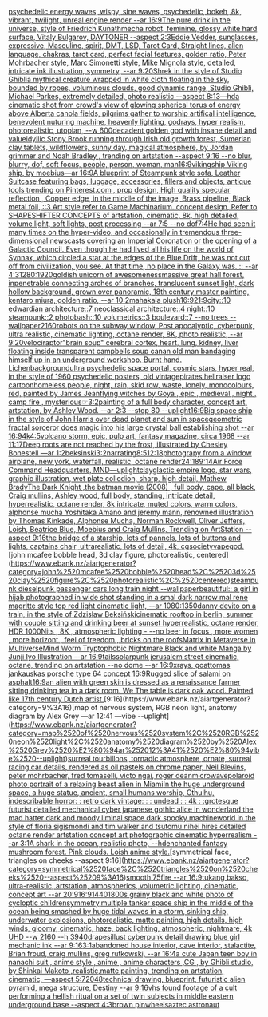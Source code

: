 [psychedelic energy waves, wispy, sine waves, psychedelic, bokeh, 8k, vibrant, twilight, unreal engine render --ar 16:9](https://www.ebank.nz/aiartgenerator?category=psychedelic%2520energy%2520waves%2C%2520wispy%2C%2520sine%2520waves%2C%2520psychedelic%2C%2520bokeh%2C%25208k%2C%2520vibrant%2C%2520twilight%2C%2520unreal%2520engine%2520render%2520--ar%252016%3A9)[The pure drink in the universe, style of Friedrich Kunath](https://www.ebank.nz/aiartgenerator?category=The%2520pure%2520drink%2520in%2520the%2520universe%2C%2520style%2520of%2520Friedrich%2520Kunath)[mecha robot, feminine, glossy white hard surface, Vitaly Bulgarov, DAYTONER --aspect 2:3](https://www.ebank.nz/aiartgenerator?category=mecha%2520robot%2C%2520feminine%2C%2520glossy%2520white%2520hard%2520surface%2C%2520Vitaly%2520Bulgarov%2C%2520DAYTONER%2520--aspect%25202%3A3)[Eddie Vedder, sunglasses, expressive, Masculine, spirit, DMT, LSD, Tarot Card, Straight lines, alien language, chakras, tarot card, perfect facial features, golden ratio, Peter Mohrbacher style, Marc Simonetti style, Mike Mignola style, detailed, intricate ink illustration, symmetry, --ar 9:20](https://www.ebank.nz/aiartgenerator?category=Eddie%2520Vedder%2C%2520sunglasses%2C%2520expressive%2C%2520Masculine%2C%2520spirit%2C%2520DMT%2C%2520LSD%2C%2520Tarot%2520Card%2C%2520Straight%2520lines%2C%2520alien%2520language%2C%2520chakras%2C%2520tarot%2520card%2C%2520perfect%2520facial%2520features%2C%2520golden%2520ratio%2C%2520Peter%2520Mohrbacher%2520style%2C%2520Marc%2520Simonetti%2520style%2C%2520Mike%2520Mignola%2520style%2C%2520detailed%2C%2520intricate%2520ink%2520illustration%2C%2520symmetry%2C%2520--ar%25209%3A20)[Shrek in the style of Studio Ghibli](https://www.ebank.nz/aiartgenerator?category=Shrek%2520in%2520the%2520style%2520of%2520Studio%2520Ghibli)[a mythical creature wrapped in white cloth floating in the sky, bounded by ropes, voluminous clouds, good dynamic range, Studio Ghibli, Michael Parkes, extremely detailed, photo realistic --aspect 8:13](https://www.ebank.nz/aiartgenerator?category=a%2520mythical%2520creature%2520wrapped%2520in%2520white%2520cloth%2520floating%2520in%2520the%2520sky%2C%2520bounded%2520by%2520ropes%2C%2520voluminous%2520clouds%2C%2520good%2520dynamic%2520range%2C%2520Studio%2520Ghibli%2C%2520Michael%2520Parkes%2C%2520extremely%2520detailed%2C%2520photo%2520realistic%2520--aspect%25208%3A13)[—hd](https://www.ebank.nz/aiartgenerator?category=%E2%80%94hd)[a cinematic shot from crowd's view of glowing spherical torus of energy above Alberta canola fields, pilgrims gather to worship artifical intelligence, benevolent nuturing machine, heavenly lighting, godrays, hyper realism, photorealistic, utopian, --w 600](https://www.ebank.nz/aiartgenerator?category=a%2520cinematic%2520shot%2520from%2520crowd%27s%2520view%2520of%2520glowing%2520spherical%2520torus%2520of%2520energy%2520above%2520Alberta%2520canola%2520fields%2C%2520pilgrims%2520gather%2520to%2520worship%2520artifical%2520intelligence%2C%2520benevolent%2520nuturing%2520machine%2C%2520heavenly%2520lighting%2C%2520godrays%2C%2520hyper%2520realism%2C%2520photorealistic%2C%2520utopian%2C%2520--w%2520600)[decadent golden god with insane detail and value](https://www.ebank.nz/aiartgenerator?category=decadent%2520golden%2520god%2520with%2520insane%2520detail%2520and%2520value)[idyllic Stony Brook running through Irish old growth forest, Sumerian clay tablets, wildflowers, sunny day, magical atmosphere, by Jordan grimmer and Noah Bradley , trending on artstation --aspect 9:16 --no blur, blurry, dof, soft focus, people, person, woman, man](https://www.ebank.nz/aiartgenerator?category=idyllic%2520Stony%2520Brook%2520running%2520through%2520Irish%2520old%2520growth%2520forest%2C%2520Sumerian%2520clay%2520tablets%2C%2520wildflowers%2C%2520sunny%2520day%2C%2520magical%2520atmosphere%2C%2520by%2520Jordan%2520grimmer%2520and%2520Noah%2520Bradley%2520%2C%2520trending%2520on%2520artstation%2520--aspect%25209%3A16%2520--no%2520blur%2C%2520blurry%2C%2520dof%2C%2520soft%2520focus%2C%2520people%2C%2520person%2C%2520woman%2C%2520man)[16:9](https://www.ebank.nz/aiartgenerator?category=16%3A9)[vikingship Viking ship, by moebius—ar 16:9](https://www.ebank.nz/aiartgenerator?category=vikingship%2520Viking%2520ship%2C%2520by%2520moebius%E2%80%94ar%252016%3A9)[A blueprint of Steampunk style sofa,  Leather Suitcase featuring bags, luggage, accessories, fillers and objects,  antique tools trending on Pinterest.com  , prop design, High quality specular reflection , Copper  edge, in the middle of the image, Brass pipeline,  Black metal foil,  ::3  Art style refer to Game Machinarium.  concept design, Refer to SHAPESHIFTER CONCEPTS  of artstation, cinematic,  8k, high detailed,  volume light,  soft lights,  post processing    --ar 7:5   --no dof](https://www.ebank.nz/aiartgenerator?category=A%2520blueprint%2520of%2520Steampunk%2520style%2520sofa%2C%2520%2520Leather%2520Suitcase%2520featuring%2520bags%2C%2520luggage%2C%2520accessories%2C%2520fillers%2520and%2520objects%2C%2520%2520antique%2520tools%2520trending%2520on%2520Pinterest.com%2520%2520%2C%2520prop%2520design%2C%2520High%2520quality%2520specular%2520reflection%2520%2C%2520Copper%2520%2520edge%2C%2520in%2520the%2520middle%2520of%2520the%2520image%2C%2520Brass%2520pipeline%2C%2520%2520Black%2520metal%2520foil%2C%2520%2520%3A%3A3%2520%2520Art%2520style%2520refer%2520to%2520Game%2520Machinarium.%2520%2520concept%2520design%2C%2520Refer%2520to%2520SHAPESHIFTER%2520CONCEPTS%2520%2520of%2520artstation%2C%2520cinematic%2C%2520%25208k%2C%2520high%2520detailed%2C%2520%2520volume%2520light%2C%2520%2520soft%2520lights%2C%2520%2520post%2520processing%2520%2520%2520%2520--ar%25207%3A5%2520%2520%2520--no%2520dof)[7:4](https://www.ebank.nz/aiartgenerator?category=7%3A4)[He had seen it many times on the hyper-video, and occasionally in tremendous three-dimensional newscasts covering an Imperial Coronation or the opening of a Galactic Council. Even though he had lived all his life on the world of Synnax, which circled a star at the edges of the Blue Drift, he was not cut off from civilization, you see. At that time, no place in the Galaxy was. :: --ar 4:3](https://www.ebank.nz/aiartgenerator?category=He%2520had%2520seen%2520it%2520many%2520times%2520on%2520the%2520hyper-video%2C%2520and%2520occasionally%2520in%2520tremendous%2520three-dimensional%2520newscasts%2520covering%2520an%2520Imperial%2520Coronation%2520or%2520the%2520opening%2520of%2520a%2520Galactic%2520Council.%2520Even%2520though%2520he%2520had%2520lived%2520all%2520his%2520life%2520on%2520the%2520world%2520of%2520Synnax%2C%2520which%2520circled%2520a%2520star%2520at%2520the%2520edges%2520of%2520the%2520Blue%2520Drift%2C%2520he%2520was%2520not%2520cut%2520off%2520from%2520civilization%2C%2520you%2520see.%2520At%2520that%2520time%2C%2520no%2520place%2520in%2520the%2520Galaxy%2520was.%2520%3A%3A%2520--ar%25204%3A3)[1280:1920](https://www.ebank.nz/aiartgenerator?category=1280%3A1920)[goldish unicorn of awesomeness](https://www.ebank.nz/aiartgenerator?category=goldish%2520unicorn%2520of%2520awesomeness)[massive great hall forest, inpenetrable connecting arches of branches, translucent sunset light, dark hollow background, grown over panoramic, 18th century master painting, kentaro miura, golden ratio, --ar 10:2](https://www.ebank.nz/aiartgenerator?category=massive%2520great%2520hall%2520forest%2C%2520inpenetrable%2520connecting%2520arches%2520of%2520branches%2C%2520translucent%2520sunset%2520light%2C%2520dark%2520hollow%2520background%2C%2520grown%2520over%2520panoramic%2C%252018th%2520century%2520master%2520painting%2C%2520kentaro%2520miura%2C%2520golden%2520ratio%2C%2520--ar%252010%3A2)[mahakala plush](https://www.ebank.nz/aiartgenerator?category=mahakala%2520plush)[16:9](https://www.ebank.nz/aiartgenerator?category=16%3A9)[21:9](https://www.ebank.nz/aiartgenerator?category=21%3A9)[city::10 edwardian architecture::7 neoclassical architecture::4 night::10 steampunk::2 photobash::10 volumetrics::3 boulevard::7 --no trees --wallpaper](https://www.ebank.nz/aiartgenerator?category=city%3A%3A10%2520edwardian%2520architecture%3A%3A7%2520neoclassical%2520architecture%3A%3A4%2520night%3A%3A10%2520steampunk%3A%3A2%2520photobash%3A%3A10%2520volumetrics%3A%3A3%2520boulevard%3A%3A7%2520--no%2520trees%2520--wallpaper)[2160](https://www.ebank.nz/aiartgenerator?category=2160)[robots on the subway window, Post apocalyptic, cyberpunk, ultra realistic, cinematic lighting, octane render, 8K, photo realistic, --ar 9:20](https://www.ebank.nz/aiartgenerator?category=robots%2520on%2520the%2520subway%2520window%2C%2520Post%2520apocalyptic%2C%2520cyberpunk%2C%2520ultra%2520realistic%2C%2520cinematic%2520lighting%2C%2520octane%2520render%2C%25208K%2C%2520photo%2520realistic%2C%2520--ar%25209%3A20)[velociraptor](https://www.ebank.nz/aiartgenerator?category=velociraptor)["brain soup" cerebral cortex, heart, lung, kidney, liver floating inside transparent campbells soup can](https://www.ebank.nz/aiartgenerator?category=%22brain%2520soup%22%2520cerebral%2520cortex%2C%2520heart%2C%2520lung%2C%2520kidney%2C%2520liver%2520floating%2520inside%2520transparent%2520campbells%2520soup%2520can)[an old man bandaging himself up in an underground workshop. Burnt hand. Lichen](https://www.ebank.nz/aiartgenerator?category=an%2520old%2520man%2520bandaging%2520himself%2520up%2520in%2520an%2520underground%2520workshop.%2520Burnt%2520hand.%2520Lichen)[background](https://www.ebank.nz/aiartgenerator?category=background)[ultra psychedelic space portal, cosmic stars, hyper real, in the style of 1960 psychedelic posters, old vintage](https://www.ebank.nz/aiartgenerator?category=ultra%2520psychedelic%2520space%2520portal%2C%2520cosmic%2520stars%2C%2520hyper%2520real%2C%2520in%2520the%2520style%2520of%25201960%2520psychedelic%2520posters%2C%2520old%2520vintage)[pirates hellraiser logo cartoon](https://www.ebank.nz/aiartgenerator?category=pirates%2520hellraiser%2520logo%2520cartoon)[homeless people, night, rain, skid row, waste, lonely, monocolours, red, painted by James Jean](https://www.ebank.nz/aiartgenerator?category=homeless%2520people%2C%2520night%2C%2520rain%2C%2520skid%2520row%2C%2520waste%2C%2520lonely%2C%2520monocolours%2C%2520red%2C%2520painted%2520by%2520James%2520Jean)[flying witches by Goya , epic , medieval , night , camp fire , mysterious](https://www.ebank.nz/aiartgenerator?category=flying%2520witches%2520by%2520Goya%2520%2C%2520epic%2520%2C%2520medieval%2520%2C%2520night%2520%2C%2520camp%2520fire%2520%2C%2520mysterious)[☞](https://www.ebank.nz/aiartgenerator?category=%E2%98%9E)[3:2](https://www.ebank.nz/aiartgenerator?category=3%3A2)[painting of a full body character, concept art, artstation, by Ashley Wood. --ar 2:3 --stop 80 --uplight](https://www.ebank.nz/aiartgenerator?category=painting%2520of%2520a%2520full%2520body%2520character%2C%2520concept%2520art%2C%2520artstation%2C%2520by%2520Ashley%2520Wood.%2520--ar%25202%3A3%2520--stop%252080%2520--uplight)[16:9](https://www.ebank.nz/aiartgenerator?category=16%3A9)[Big space ship in the style of John Harris over dead planet and sun in space](https://www.ebank.nz/aiartgenerator?category=Big%2520space%2520ship%2520in%2520the%2520style%2520of%2520John%2520Harris%2520over%2520dead%2520planet%2520and%2520sun%2520in%2520space)[geometric fractal sorceror does magic into his large crystal ball establishing shot  --ar 16:9](https://www.ebank.nz/aiartgenerator?category=geometric%2520fractal%2520sorceror%2520does%2520magic%2520into%2520his%2520large%2520crystal%2520ball%2520establishing%2520shot%2520%2520--ar%252016%3A9)[4k](https://www.ebank.nz/aiartgenerator?category=4k)[4:5](https://www.ebank.nz/aiartgenerator?category=4%3A5)[volcano storm, epic, pulp art, fantasy magazine, circa 1968 --ar 11:17](https://www.ebank.nz/aiartgenerator?category=volcano%2520storm%2C%2520epic%2C%2520pulp%2520art%2C%2520fantasy%2520magazine%2C%2520circa%25201968%2520--ar%252011%3A17)[Deep roots are not reached by the frost, illustrated by Chesley Bonestell —ar 1:2](https://www.ebank.nz/aiartgenerator?category=Deep%2520roots%2520are%2520not%2520reached%2520by%2520the%2520frost%2C%2520illustrated%2520by%2520Chesley%2520Bonestell%2520%E2%80%94ar%25201%3A2)[beksinski](https://www.ebank.nz/aiartgenerator?category=beksinski)[3:2](https://www.ebank.nz/aiartgenerator?category=3%3A2)[narrating](https://www.ebank.nz/aiartgenerator?category=narrating)[8:5](https://www.ebank.nz/aiartgenerator?category=8%3A5)[12:18](https://www.ebank.nz/aiartgenerator?category=12%3A18)[photograpy from a window airplane, new york, waterfall, realistic, octane render](https://www.ebank.nz/aiartgenerator?category=photograpy%2520from%2520a%2520window%2520airplane%2C%2520new%2520york%2C%2520waterfall%2C%2520realistic%2C%2520octane%2520render)[24:18](https://www.ebank.nz/aiartgenerator?category=24%3A18)[9:14](https://www.ebank.nz/aiartgenerator?category=9%3A14)[Air Force Command Headquarters, MND](https://www.ebank.nz/aiartgenerator?category=Air%2520Force%2520Command%2520Headquarters%2C%2520MND)[—uplight](https://www.ebank.nz/aiartgenerator?category=%E2%80%94uplight)[clay](https://www.ebank.nz/aiartgenerator?category=clay)[glactic empire logo, star wars, graphic illustration, wet plate collodion, sharp, high detail, Mathew Brady](https://www.ebank.nz/aiartgenerator?category=glactic%2520empire%2520logo%2C%2520star%2520wars%2C%2520graphic%2520illustration%2C%2520wet%2520plate%2520collodion%2C%2520sharp%2C%2520high%2520detail%2C%2520Mathew%2520Brady)[The Dark Knight ,the batman movie (2008)  , full body, cape, all black, Craig mullins, Ashley wood, full body, standing, intricate detail, hyperrealistic, octane render, 8k,intricate, muted colors, warm colors, alphonse mucha Yoshitaka Amano and jeremy mann, renowned illustration by Thomas Kinkade, Alphonse Mucha, Norman Rockwell, Oliver Jeffers, Loish, Beatrice Blue, Moebius and Craig Mullins, Trending on ArtStation --aspect 9:16](https://www.ebank.nz/aiartgenerator?category=The%2520Dark%2520Knight%2520%2Cthe%2520batman%2520movie%2520%282008%29%2520%2520%2C%2520full%2520body%2C%2520cape%2C%2520all%2520black%2C%2520Craig%2520mullins%2C%2520Ashley%2520wood%2C%2520full%2520body%2C%2520standing%2C%2520intricate%2520detail%2C%2520hyperrealistic%2C%2520octane%2520render%2C%25208k%2Cintricate%2C%2520muted%2520colors%2C%2520warm%2520colors%2C%2520alphonse%2520mucha%2520Yoshitaka%2520Amano%2520and%2520jeremy%2520mann%2C%2520renowned%2520illustration%2520by%2520Thomas%2520Kinkade%2C%2520Alphonse%2520Mucha%2C%2520Norman%2520Rockwell%2C%2520Oliver%2520Jeffers%2C%2520Loish%2C%2520Beatrice%2520Blue%2C%2520Moebius%2520and%2520Craig%2520Mullins%2C%2520Trending%2520on%2520ArtStation%2520--aspect%25209%3A16)[the bridge of a starship, lots of pannels, lots of buttons and lights, captains chair, ultrarealistic, lots of detail, 4k, cgsociety](https://www.ebank.nz/aiartgenerator?category=the%2520bridge%2520of%2520a%2520starship%2C%2520lots%2520of%2520pannels%2C%2520lots%2520of%2520buttons%2520and%2520lights%2C%2520captains%2520chair%2C%2520ultrarealistic%2C%2520lots%2520of%2520detail%2C%25204k%2C%2520cgsociety)[vapegod.](https://www.ebank.nz/aiartgenerator?category=vapegod.)[john mcafee bobble head, 3d clay figure, photorealistic, centered](https://www.ebank.nz/aiartgenerator?category=john%2520mcafee%2520bobble%2520head%2C%25203d%2520clay%2520figure%2C%2520photorealistic%2C%2520centered)[steampunk dieselpunk passenger cars long train night --wallpaper](https://www.ebank.nz/aiartgenerator?category=steampunk%2520dieselpunk%2520passenger%2520cars%2520long%2520train%2520night%2520--wallpaper)[beautiful:: a girl in hijab photographed in wide shot standing in a smal dark narrow mal rene magritte style top red light cinematic light,  --ar 1080:1350](https://www.ebank.nz/aiartgenerator?category=beautiful%3A%3A%2520a%2520girl%2520in%2520hijab%2520photographed%2520in%2520wide%2520shot%2520standing%2520in%2520a%2520smal%2520dark%2520narrow%2520mal%2520rene%2520magritte%2520style%2520top%2520red%2520light%2520cinematic%2520light%2C%2520%2520--ar%25201080%3A1350)[danny devito on a train, in the style of Zdzisław Beksiński](https://www.ebank.nz/aiartgenerator?category=danny%2520devito%2520on%2520a%2520train%2C%2520in%2520the%2520style%2520of%2520Zdzis%C5%82aw%2520Beksi%C5%84ski)[cinematic rooftop in berlin, summer with couple sitting and drinking beer at sunset hyperrealistic, octane render, HDR 1000Nits , 8K , atmospheric lighting - --no beer in focus , more women , more horizont , feel of freedom , bricks on the roofs](https://www.ebank.nz/aiartgenerator?category=cinematic%2520rooftop%2520in%2520berlin%2C%2520summer%2520with%2520couple%2520sitting%2520and%2520drinking%2520beer%2520at%2520sunset%2520hyperrealistic%2C%2520octane%2520render%2C%2520HDR%25201000Nits%2520%2C%25208K%2520%2C%2520atmospheric%2520lighting%2520-%2520--no%2520beer%2520in%2520focus%2520%2C%2520more%2520women%2520%2C%2520more%2520horizont%2520%2C%2520feel%2520of%2520freedom%2520%2C%2520bricks%2520on%2520the%2520roofs)[Matrix in Metaverse in Multiverse](https://www.ebank.nz/aiartgenerator?category=Matrix%2520in%2520Metaverse%2520in%2520Multiverse)[Mind Worm  Tryptophobic Nightmare Black and white Manga by Junji Iyo  Illustration --ar 16:9](https://www.ebank.nz/aiartgenerator?category=Mind%2520Worm%2520%2520Tryptophobic%2520Nightmare%2520Black%2520and%2520white%2520Manga%2520by%2520Junji%2520Iyo%2520%2520Illustration%2520--ar%252016%3A9)[tails](https://www.ebank.nz/aiartgenerator?category=tails)[solarpunk jerusalem street cinematic, octane, trending on artstation --no dome --ar 16:9](https://www.ebank.nz/aiartgenerator?category=solarpunk%2520jerusalem%2520street%2520cinematic%2C%2520octane%2C%2520trending%2520on%2520artstation%2520--no%2520dome%2520--ar%252016%3A9)[xrays, goat](https://www.ebank.nz/aiartgenerator?category=xrays%2C%2520goat)[tomas jankauskas porsche type 64 concept 16:9](https://www.ebank.nz/aiartgenerator?category=tomas%2520jankauskas%2520porsche%2520type%252064%2520concept%252016%3A9)[Rugged slice of salami on asphalt](https://www.ebank.nz/aiartgenerator?category=Rugged%2520slice%2520of%2520salami%2520on%2520asphalt)[16:9](https://www.ebank.nz/aiartgenerator?category=16%3A9)[an alien with green skin is dressed as a renaissance farmer sitting drinking tea in a dark room. We The table is dark oak wood. Painted like 17th century Dutch artist.](https://www.ebank.nz/aiartgenerator?category=an%2520alien%2520with%2520green%2520skin%2520is%2520dressed%2520as%2520a%2520renaissance%2520farmer%2520sitting%2520drinking%2520tea%2520in%2520a%2520dark%2520room.%2520We%2520The%2520table%2520is%2520dark%2520oak%2520wood.%2520Painted%2520like%252017th%2520century%2520Dutch%2520artist.)[9:16](https://www.ebank.nz/aiartgenerator?category=9%3A16)[map of nervous system, RGB neon light, anatomy diagram by Alex Grey —ar 12:41 —vibe --uplight](https://www.ebank.nz/aiartgenerator?category=map%2520of%2520nervous%2520system%2C%2520RGB%2520neon%2520light%2C%2520anatomy%2520diagram%2520by%2520Alex%2520Grey%2520%E2%80%94ar%252012%3A41%2520%E2%80%94vibe%2520--uplight)[surreal tourbillons, tornadic atmosphere, ornate, surreal racing car details, rendered as oil pastels on chrome paper, Neil Blevins, peter mohrbacher, fred tomaselli, victo ngai, roger dean](https://www.ebank.nz/aiartgenerator?category=surreal%2520tourbillons%2C%2520tornadic%2520atmosphere%2C%2520ornate%2C%2520surreal%2520racing%2520car%2520details%2C%2520rendered%2520as%2520oil%2520pastels%2520on%2520chrome%2520paper%2C%2520Neil%2520Blevins%2C%2520peter%2520mohrbacher%2C%2520fred%2520tomaselli%2C%2520victo%2520ngai%2C%2520roger%2520dean)[microwave](https://www.ebank.nz/aiartgenerator?category=microwave)[polaroid photo portrait of a relaxing beast alien in Miami](https://www.ebank.nz/aiartgenerator?category=polaroid%2520photo%2520portrait%2520of%2520a%2520relaxing%2520beast%2520alien%2520in%2520Miami)[In the huge underground space, a huge statue, ancient, small humans worship, Cthulhu, indescribable horror: : retro dark vintage: : :  undead : : 4k : :](https://www.ebank.nz/aiartgenerator?category=In%2520the%2520huge%2520underground%2520space%2C%2520a%2520huge%2520statue%2C%2520ancient%2C%2520small%2520humans%2520worship%2C%2520Cthulhu%2C%2520indescribable%2520horror%3A%2520%3A%2520retro%2520dark%2520vintage%3A%2520%3A%2520%3A%2520%2520undead%2520%3A%2520%3A%25204k%2520%3A%2520%3A)[grotesque futurist detailed mechanical cyber japanese gothic alice in wonderland the mad hatter dark and moody liminal space dark spooky machineworld in the style of floria sigismondi and tim walker and tsutomu nihei hires detailed octane render artstation concept art photographic cinematic hyperrealism --ar 3:1](https://www.ebank.nz/aiartgenerator?category=grotesque%2520futurist%2520detailed%2520mechanical%2520cyber%2520japanese%2520gothic%2520alice%2520in%2520wonderland%2520the%2520mad%2520hatter%2520dark%2520and%2520moody%2520liminal%2520space%2520dark%2520spooky%2520machineworld%2520in%2520the%2520style%2520of%2520floria%2520sigismondi%2520and%2520tim%2520walker%2520and%2520tsutomu%2520nihei%2520hires%2520detailed%2520octane%2520render%2520artstation%2520concept%2520art%2520photographic%2520cinematic%2520hyperrealism%2520--ar%25203%3A1)[A shark in the ocean, realistic photo, --hd](https://www.ebank.nz/aiartgenerator?category=A%2520shark%2520in%2520the%2520ocean%2C%2520realistic%2520photo%2C%2520--hd)[enchanted fantasy mushroom forest. Pink clouds. Loish anime style.](https://www.ebank.nz/aiartgenerator?category=enchanted%2520fantasy%2520mushroom%2520forest.%2520Pink%2520clouds.%2520Loish%2520anime%2520style.)[symmetrical face, triangles on cheeks --aspect 9:16](https://www.ebank.nz/aiartgenerator?category=symmetrical%2520face%2C%2520triangles%2520on%2520cheeks%2520--aspect%25209%3A16)[smooth](https://www.ebank.nz/aiartgenerator?category=smooth)[.75](https://www.ebank.nz/aiartgenerator?category=.75)[fire --ar 16:9](https://www.ebank.nz/aiartgenerator?category=fire%2520--ar%252016%3A9)[tukang bakso, ultra-realistic, artstation, atmospherics, volumetric lighting, cinematic, concept art --ar 20:9](https://www.ebank.nz/aiartgenerator?category=tukang%2520bakso%2C%2520ultra-realistic%2C%2520artstation%2C%2520atmospherics%2C%2520volumetric%2520lighting%2C%2520cinematic%2C%2520concept%2520art%2520--ar%252020%3A9)[16:9](https://www.ebank.nz/aiartgenerator?category=16%3A9)[1440](https://www.ebank.nz/aiartgenerator?category=1440)[1800s grainy black and white photo of cycloptic children](https://www.ebank.nz/aiartgenerator?category=1800s%2520grainy%2520black%2520and%2520white%2520photo%2520of%2520cycloptic%2520children)[symmetry,](https://www.ebank.nz/aiartgenerator?category=symmetry%2C)[multiple tanker space ship in the middle of the ocean being smashed by huge tidal waves in a storm, sinking ship, underwater explosions, photorealistic, matte painting, high details, high winds, gloomy, cinematic, haze, back lighting, atmospheric, nightmare, 4k UHD --w 2160 --h 3940](https://www.ebank.nz/aiartgenerator?category=multiple%2520tanker%2520space%2520ship%2520in%2520the%2520middle%2520of%2520the%2520ocean%2520being%2520smashed%2520by%2520huge%2520tidal%2520waves%2520in%2520a%2520storm%2C%2520sinking%2520ship%2C%2520underwater%2520explosions%2C%2520photorealistic%2C%2520matte%2520painting%2C%2520high%2520details%2C%2520high%2520winds%2C%2520gloomy%2C%2520cinematic%2C%2520haze%2C%2520back%2520lighting%2C%2520atmospheric%2C%2520nightmare%2C%25204k%2520UHD%2520--w%25202160%2520--h%25203940)[drapes](https://www.ebank.nz/aiartgenerator?category=drapes)[illust cyberpunk detail drawing blue girl mechanic ink --ar 9:16](https://www.ebank.nz/aiartgenerator?category=illust%2520cyberpunk%2520detail%2520drawing%2520blue%2520girl%2520mechanic%2520ink%2520--ar%25209%3A16)[3:1](https://www.ebank.nz/aiartgenerator?category=3%3A1)[abandoned house interior, cave interior, stalactite, Brian froud, craig mullins, greg rutkowski, --ar 16:4](https://www.ebank.nz/aiartgenerator?category=abandoned%2520house%2520interior%2C%2520cave%2520interior%2C%2520stalactite%2C%2520Brian%2520froud%2C%2520craig%2520mullins%2C%2520greg%2520rutkowski%2C%2520--ar%252016%3A4)[a cute Japan  teen boy in nanachi suit , anime style , anime , anime characters ,CG , by Ghibli studio, by Shinkai Makoto ,realistic,matte painting, trending on artstation, cinematic, —aspect 5:7](https://www.ebank.nz/aiartgenerator?category=a%2520cute%2520Japan%2520%2520teen%2520boy%2520in%2520nanachi%2520suit%2520%2C%2520anime%2520style%2520%2C%2520anime%2520%2C%2520anime%2520characters%2520%2CCG%2520%2C%2520by%2520Ghibli%2520studio%2C%2520by%2520Shinkai%2520Makoto%2520%2Crealistic%2Cmatte%2520painting%2C%2520trending%2520on%2520artstation%2C%2520cinematic%2C%2520%E2%80%94aspect%25205%3A7)[2048](https://www.ebank.nz/aiartgenerator?category=2048)[technical drawing, blueprint, futuristic alien pyramid, mega structure, Destiny --ar 9:16](https://www.ebank.nz/aiartgenerator?category=technical%2520drawing%2C%2520blueprint%2C%2520futuristic%2520alien%2520pyramid%2C%2520mega%2520structure%2C%2520Destiny%2520--ar%25209%3A16)[vhs found footage of a cult performing a hellish ritual on a set of twin subjects in middle eastern underground base --aspect 4:3](https://www.ebank.nz/aiartgenerator?category=vhs%2520found%2520footage%2520of%2520a%2520cult%2520performing%2520a%2520hellish%2520ritual%2520on%2520a%2520set%2520of%2520twin%2520subjects%2520in%2520middle%2520eastern%2520underground%2520base%2520--aspect%25204%3A3)[brown pinwheels](https://www.ebank.nz/aiartgenerator?category=brown%2520pinwheels)[aztec astronaut](https://www.ebank.nz/aiartgenerator?category=aztec%2520astronaut)